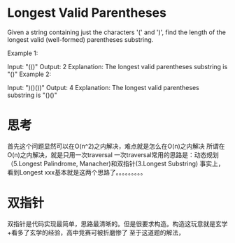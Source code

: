 # Longest Valid Parentheses
Given a string containing just the characters '(' and ')', find the length of the longest valid (well-formed) parentheses substring.

Example 1:

Input: "(()"
Output: 2
Explanation: The longest valid parentheses substring is "()"
Example 2:

Input: ")()())"
Output: 4
Explanation: The longest valid parentheses substring is "()()"

# 思考
首先这个问题显然可以在O(n^2)之内解决，难点就是怎么在O(n)之内解决
所谓在O(n)之内解决，就是只用一次traversal
一次traversal常用的思路是：动态规划（5.Longest Palindrome, Manacher)和双指针(3.Longest Substring)
事实上，看到Longest xxx基本就是这两个思路了。。。。。。。。。

# 双指针
双指针是代码实现最简单，思路最清晰的。但是很要求构造。构造这玩意就是玄学+看多了玄学的经验，高中竞赛可被折磨惨了
至于这道题的解法，